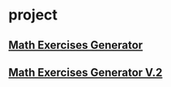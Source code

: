 # project

## [Math Exercises Generator](https://dragon-library.github.io/project/math/)

## [Math Exercises Generator V.2](https://dragon-library.github.io/project/math/splite/)
